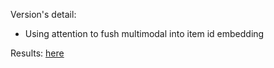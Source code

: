 Version's detail:
- Using attention to fush multimodal into item id embedding

Results: [here](https://docs.google.com/spreadsheets/d/1wuBhDSOAwtd7qPjlHk7Gew0mvhcFIH5m1LTTksDzh8k/edit#gid=0)
